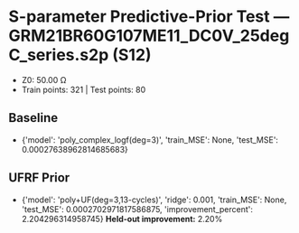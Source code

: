 # S-parameter Predictive-Prior Test — GRM21BR60G107ME11_DC0V_25degC_series.s2p (S12)
- Z0: 50.00 Ω
- Train points: 321  |  Test points: 80

## Baseline
- {'model': 'poly_complex_logf(deg=3)', 'train_MSE': None, 'test_MSE': 0.00027638962814685683}

## UFRF Prior
- {'model': 'poly+UF(deg=3,13-cycles)', 'ridge': 0.001, 'train_MSE': None, 'test_MSE': 0.0002702971817586875, 'improvement_percent': 2.204296314958745}
**Held-out improvement:** 2.20%